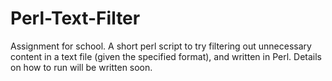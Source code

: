 # Perl-Text-Filter
Assignment for school.
A short perl script to try filtering out unnecessary content in a text file (given the specified format), and written in Perl. Details on how to run will be written soon.
